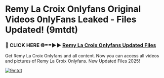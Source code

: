 # Remy La Croix Onlyfans Original Videos 0nlyFans Leaked - Files Updated! (9mtdt)

<h3>🔴 CLICK HERE 🌐==►► <a href="https://tinyurl.com/ehrbuxhb" rel="nofollow">Remy La Croix Onlyfans Updated Files</a></h3>

Get Remy La Croix Onlyfans and all content. Now you can access all videos and pictures of Remy La Croix Onlyfans. New Updated Files 2025!

[![9mtdt](https://i.imgur.com/lVYEuWS.gif)](https://tinyurl.com/ehrbuxhb)

